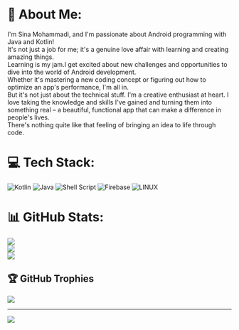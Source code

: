 # 💫 About Me:
I'm Sina Mohammadi, and I'm passionate about Android programming with Java and Kotlin! <br>It's not just a job for me; it's a genuine love affair with learning and creating amazing things.<br>Learning is my jam.I get excited about new challenges and opportunities to dive into the world of Android development. <br>Whether it's mastering a new coding concept or figuring out how to optimize an app's performance, I'm all in.<br>But it's not just about the technical stuff. I'm a creative enthusiast at heart. I love taking the knowledge and skills I've gained and turning them into something real – a beautiful, functional app that can make a difference in people's lives. <br>There's nothing quite like that feeling of bringing an idea to life through code.

# 💻 Tech Stack:
![Kotlin](https://img.shields.io/badge/kotlin-%237F52FF.svg?style=for-the-badge&logo=kotlin&logoColor=white) ![Java](https://img.shields.io/badge/java-%23ED8B00.svg?style=for-the-badge&logo=openjdk&logoColor=white) ![Shell Script](https://img.shields.io/badge/shell_script-%23121011.svg?style=for-the-badge&logo=gnu-bash&logoColor=white) ![Firebase](https://img.shields.io/badge/firebase-%23039BE5.svg?style=for-the-badge&logo=firebase) ![LINUX](https://img.shields.io/badge/Linux-FCC624?style=for-the-badge&logo=linux&logoColor=black)
# 📊 GitHub Stats:
![](https://github-readme-stats.vercel.app/api?username=cna-mhmdi&theme=dark&hide_border=false&include_all_commits=false&count_private=true)<br/>
![](https://github-readme-streak-stats.herokuapp.com/?user=cna-mhmdi&theme=dark&hide_border=false)<br/>
![](https://github-readme-stats.vercel.app/api/top-langs/?username=cna-mhmdi&theme=dark&hide_border=false&include_all_commits=false&count_private=true&layout=compact)

## 🏆 GitHub Trophies
![](https://github-profile-trophy.vercel.app/?username=cna-mhmdi&theme=nord&no-frame=false&no-bg=false&margin-w=4)

---
[![](https://visitcount.itsvg.in/api?id=cna-mhmdi&icon=2&color=0)](https://visitcount.itsvg.in)

<!-- Proudly created with GPRM ( https://gprm.itsvg.in ) -->
